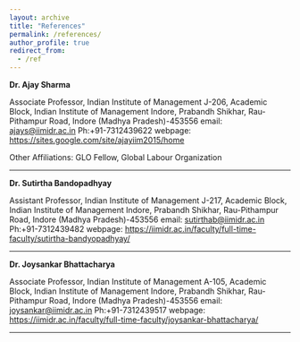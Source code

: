 ```yaml
---
layout: archive
title: "References"
permalink: /references/
author_profile: true
redirect_from:
  - /ref
---
```


**Dr. Ajay Sharma**

Associate Professor, Indian Institute of Management
J-206, Academic Block, Indian Institute of Management Indore, Prabandh Shikhar, Rau-Pithampur Road, Indore (Madhya Pradesh)-453556
email: ajays@iimidr.ac.in
Ph:+91-7312439622
webpage: https://sites.google.com/site/ajayiim2015/home

Other Affiliations: GLO Fellow, Global Labour Organization

------

**Dr. Sutirtha Bandopadhyay**

Assistant Professor, Indian Institute of Management
J-217, Academic Block, Indian Institute of Management Indore, Prabandh Shikhar, Rau-Pithampur Road, Indore (Madhya Pradesh)-453556
email: sutirthab@iimidr.ac.in
Ph:+91-7312439482
webpage: https://iimidr.ac.in/faculty/full-time-faculty/sutirtha-bandyopadhyay/ 

------

**Dr. Joysankar Bhattacharya**

Associate Professor, Indian Institute of Management
A-105, Academic Block, Indian Institute of Management Indore, Prabandh Shikhar, Rau-Pithampur Road, Indore (Madhya Pradesh)-453556
email: joysankar@iimidr.ac.in
Ph:+91-7312439517
webpage: https://iimidr.ac.in/faculty/full-time-faculty/joysankar-bhattacharya/

------
